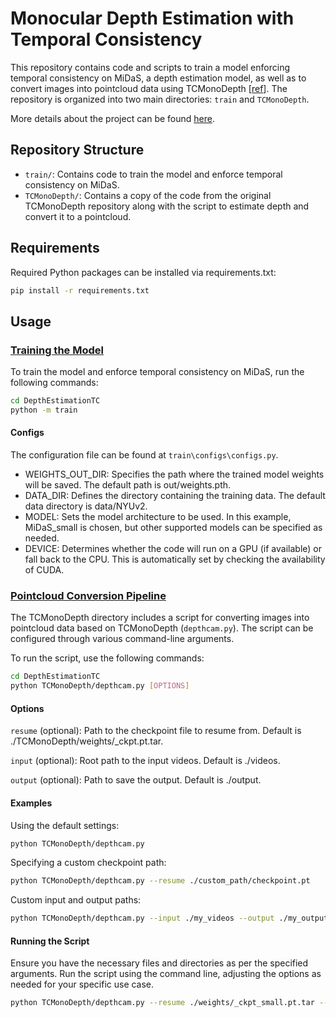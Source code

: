 
# Monocular Depth Estimation with Temporal Consistency
This repository contains code and scripts to train a model enforcing temporal consistency on MiDaS, a depth estimation model, as well as to convert images into pointcloud data using TCMonoDepth [[ref](https://github.com/yu-li/TCMonoDepth)]. The repository is organized into two main directories: `train` and `TCMonoDepth`.

More details about the project can be found [here](https://drive.google.com/file/d/1RCffsG6seDwaQRLczE_MWKorwe9404x7/view?usp=drive_link).

## Repository Structure
- `train/`: Contains code to train the model and enforce temporal consistency on MiDaS.
- `TCMonoDepth/`: Contains a copy of the code from the original TCMonoDepth repository along with the script to estimate depth and convert it to a pointcloud.

## Requirements
Required Python packages can be installed via requirements.txt:
```bash
pip install -r requirements.txt
```

## Usage
### <ins>Training the Model</ins>
To train the model and enforce temporal consistency on MiDaS, run the following commands:
```bash
cd DepthEstimationTC
python -m train
```

#### Configs
The configuration file can be found at `train\configs\configs.py`.

- WEIGHTS_OUT_DIR: Specifies the path where the trained model weights will be saved. The default path is out/weights.pth.
- DATA_DIR: Defines the directory containing the training data. The default data directory is data/NYUv2.
- MODEL: Sets the model architecture to be used. In this example, MiDaS_small is chosen, but other supported models can be specified as needed.
- DEVICE: Determines whether the code will run on a GPU (if available) or fall back to the CPU. This is automatically set by checking the availability of CUDA.

### <ins>Pointcloud Conversion Pipeline</ins>
The TCMonoDepth directory includes a script for converting images into pointcloud data based on TCMonoDepth (`depthcam.py`). The script can be configured through various command-line arguments.

To run the script, use the following commands:
```bash
cd DepthEstimationTC
python TCMonoDepth/depthcam.py [OPTIONS]
```

#### Options

`resume` (optional): Path to the checkpoint file to resume from. Default is ./TCMonoDepth/weights/_ckpt.pt.tar.

`input` (optional): Root path to the input videos. Default is ./videos.

`output` (optional): Path to save the output. Default is ./output.


#### Examples
Using the default settings:

```bash
python TCMonoDepth/depthcam.py
```

Specifying a custom checkpoint path:
```bash
python TCMonoDepth/depthcam.py --resume ./custom_path/checkpoint.pt
```

Custom input and output paths:
```bash
python TCMonoDepth/depthcam.py --input ./my_videos --output ./my_output
```

#### Running the Script
Ensure you have the necessary files and directories as per the specified arguments. Run the script using the command line, adjusting the options as needed for your specific use case.

```bash
python TCMonoDepth/depthcam.py --resume ./weights/_ckpt_small.pt.tar --input ./videos --output ./output
```